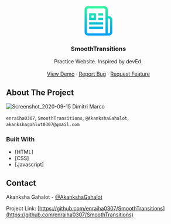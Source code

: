 


<!-- PROJECT LOGO -->
<br />
<p align="center">
  <a href="https://github.com/enraiha0307/SmoothTransitions">
    <img src="imgs/logo.png" alt="Logo" width="80" height="80">
  </a>

  <h3 align="center">SmoothTransitions</h3>

  <p align="center">
    Practice Website. Inspired by devEd.
    <br />
    <!-- <a href="https://github.com/github_username/repo_name"><strong>Explore the docs »</strong></a>
    <br /> -->
    <br />
    <a href="https://pensive-turing-75dc03.netlify.app/">View Demo</a>
    ·
    <a href="https://github.com/enraiha0307/SmoothTransitions/issues">Report Bug</a>
    ·
    <a href="https://github.com/enraiha0307/SmoothTransitions/issues">Request Feature</a>
  </p>
</p>







<!-- ABOUT THE PROJECT -->
## About The Project

![Screenshot_2020-09-15 Dimitri Marco](https://user-images.githubusercontent.com/26249973/93233481-c1fe9c80-f798-11ea-9e62-da4cbe05ac2a.png)




`enraiha0307`, `SmoothTransitions`, `@AkankshaGahalot`, `akankshagahlot0307@gmail.com`


### Built With

* [HTML]
* [CSS]
* [Javascript]






<!-- CONTACT -->
## Contact

Akanksha Gahalot - [@AkankshaGahalot](https://twitter.com/AkankshaGahalot) 

Project Link: [https://github.com/enraiha0307/SmoothTransitions](https://github.com/enraiha0307/SmoothTransitions)


